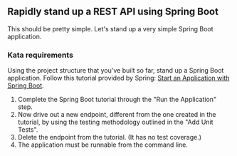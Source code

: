 ## Rapidly stand up a REST API using Spring Boot

This should be pretty simple.  Let's stand up a very simple Spring Boot application.

### Kata requirements

Using the project structure that you've built so far, stand up a Spring Boot application.  Follow this tutorial provided by Spring: [Start an Application with Spring Boot](https://spring.io/guides/gs/spring-boot).

1. Complete the Spring Boot tutorial through the "Run the Application" step.
2. Now drive out a new endpoint, different from the one created in the tutorial, by using the testing methodology outlined in the "Add Unit Tests".
3. Delete the endpoint from the tutorial. (It has no test coverage.)
4. The application must be runnable from the command line.
